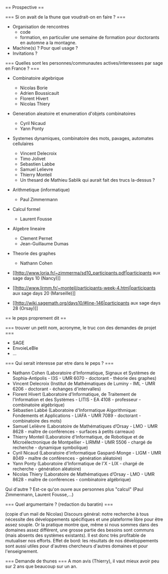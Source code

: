 == Prospective ==

=== Si on avait de la thune que voudrait-on en faire ? ===
  * Organisation de rencontres 
    * code
    * formation, en particulier une semaine de formation pour doctorants en automne a la montagne.
  * Machine(s) ? Pour quel usage ?
  * Invitations ?


=== Quelles sont les personnes/communautes actives/interessees par sage en France ? ===
  * Combinatoire algebrique
    * Nicolas Borie
    * Adrien Boussicault
    * Florent Hivert
    * Nicolas Thiery
  * Generation aleatoire et enumeration d'objets combinatoires
    * Cyril Nicaud
    * Yann Ponty
  * Systemes dynamiques, combinatoire des mots, pavages, automates cellulaires
    * Vincent Delecroix
    * Timo Jolivet
    * Sebastien Labbe
    * Samuel Lelievre
    * Thierry Monteil
    * Un thesard de Mathieu Sablik qui aurait fait des trucs la-dessus ?
  * Arithmetique (informatique)
    * Paul Zimmermann
  * Calcul formel
    * Laurent Fousse
  * Algebre lineaire
    * Clement Pernet
    * Jean-Guillaume Dumas
  * Theorie des graphes
    * Nathann Cohen

  * [[http://www.loria.fr/~zimmerma/sd10_participants.pdf|participants aux sage days 10 (Nancy)]]
  * [[http://www.lirmm.fr/~monteil/participants-week-4.html|participants aux sage days 20 (Marseille)]]
  * [[http://wiki.sagemath.org/days10/#line-146|participants aux sage days 28 (Orsay)]]



== le peps proprement dit ==

=== trouver un petit nom, acronyme, le truc con des demandes de projet ===
  * SAGE
  * EnvoieLeBle
  * ...


=== Qui serait interesse par etre dans le peps ? ===
  * Nathann Cohen (Laboratoire d'Informatique, Signaux et Systèmes de Sophia-Antipolis - I3S - UMR 6070 - doctorant - théorie des graphes)
  * Vincent Delecroix (Institut de Mathématiques de Luminy - IML - UMR 6206 - doctorant - échanges d'intervalles)
  * Florent Hivert (Laboratoire d'Informatique, de Traitement de l'Information et des Systèmes - LITIS - EA 4108 - professeur - combinatoire algébrique)
  * Sébastien Labbé (Laboratoire d'Informatique Algorithmique: Fondements et Applications - LIAFA - UMR 7089 - doctorant - combinatoire des mots)
  * Samuel Lelièvre (Laboratoire de Mathématiques d’Orsay - LMO - UMR 8628 - maître de conférences - surfaces à petits carreaux)
  * Thierry Monteil (Laboratoire d'Informatique, de Robotique et de Microélectronique de Montpellier - LIRMM - UMR 5506 - chargé de recherche - dynamique symbolique)
  * Cyril Nicaud (Laboratoire d'informatique Gaspard-Monge - LIGM - UMR 8049 - maître de conférences - génération aléatoire)
  * Yann Ponty (Laboratoire d'Informatique de l'X - LIX - chargé de recherche - génération aléatoire)
  * Nicolas Thiery (Laboratoire de Mathématiques d’Orsay - LMO - UMR 8628 - maître de conférences - combinatoire algébrique)

Qui d'autre ? Est-ce qu'on ouvre aux personnes plus "calcul" (Paul Zimmermann, Laurent Fousse,...)


=== Quel argumentaire ? (redaction du baratin) ===

(copie d'un mail de Nicolas) Discours général: notre recherche à tous nécessite des développements spécifiques et une plateforme libre pour être assez souple. Or la pratique montre que, même si nous sommes dans des domaines assez différent, une grosse partie des besoins sont communs (mais absents des systèmes existants). Il est donc très profitable de mutualiser nos efforts. Effet de bord: les résultats de nos développements sont aussi utiles pour d'autres chercheurs d'autres domaines et pour l'enseignement.

=== Demande de thunes ===
A mon avis (Thierry), il vaut mieux avoir peu sur 2 ans que beaucoup sur un an.
